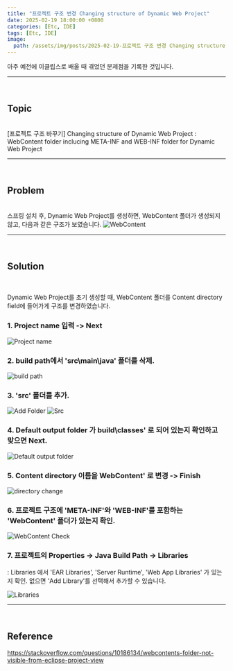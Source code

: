 ```yaml
---
title: "프로젝트 구조 변경 Changing structure of Dynamic Web Project"
date: 2025-02-19 18:00:00 +0800
categories: [Etc, IDE]
tags: [Etc, IDE]
image:
  path: /assets/img/posts/2025-02-19-프로젝트 구조 변경 Changing structure of Dynamic Web Project/WebContent.jpeg  
---
```

아주 예전에 이클립스로 배울 때 겪었던 문제점을 기록한 것입니다.
<hr>
<br>

## Topic

<br>
[프로젝트 구조 바꾸기] Changing structure of Dynamic Web Project : WebContent folder inclucing META-INF and WEB-INF folder for Dynamic Web Project
<hr>
<br>


## Problem

<br>
스프링 설치 후, Dynamic Web Project를 생성하면, WebContent 폴더가 생성되지 않고, 다음과 같은 구조가 보였습니다.

<img src="/assets/img/posts/2025-02-19-프로젝트 구조 변경 Changing structure of Dynamic Web Project/WebContent.jpeg" alt="WebContent">
<hr>
<br>


## Solution

<br>

Dynamic Web Project를 초기 생성할 때, WebContent 폴더를 Content directory field에 들어가게 구조를 변경하였습니다.

### 1. Project name 입력 -> Next

<img src="/assets/img/posts/2025-02-19-프로젝트 구조 변경 Changing structure of Dynamic Web Project/Project name.jpeg" alt="Project name">


### 2. build path에서 'src\main\java' 폴더를 삭제.

<img src="/assets/img/posts/2025-02-19-프로젝트 구조 변경 Changing structure of Dynamic Web Project/build path.jpeg" alt="build path">


### 3. 'src' 폴더를 추가.

<img src="/assets/img/posts/2025-02-19-프로젝트 구조 변경 Changing structure of Dynamic Web Project/Add Folder.jpeg" alt="Add Folder">

<img src="/assets/img/posts/2025-02-19-프로젝트 구조 변경 Changing structure of Dynamic Web Project/Src.jpeg" alt="Src">


### 4. Default output folder 가 build\classes' 로 되어 있는지 확인하고 맞으면 Next.

<img src="/assets/img/posts/2025-02-19-프로젝트 구조 변경 Changing structure of Dynamic Web Project/Default output folder.jpeg" alt="Default output folder">


### 5. Content directory 이름을 WebContent' 로 변경 -> Finish

<img src="/assets/img/posts/2025-02-19-프로젝트 구조 변경 Changing structure of Dynamic Web Project/directory change.jpeg" alt="directory change">


### 6. 프로젝트 구조에 'META-INF'와  'WEB-INF'를 포함하는  'WebContent' 폴더가 있는지 확인.

<img src="/assets/img/posts/2025-02-19-프로젝트 구조 변경 Changing structure of Dynamic Web Project/WebContent Check.jpeg" alt="WebContent Check">


### 7. 프로젝트의 Properties  -> Java Build Path -> Libraries 

: Libraries 에서 'EAR Libraries', 'Server Runtime', 'Web App Libraries' 가 있는지 확인.
없으면 'Add Library'를 선택해서 추가할 수 있습니다.

<img src="/assets/img/posts/2025-02-19-프로젝트 구조 변경 Changing structure of Dynamic Web Project/Libraries.jpeg" alt="Libraries">
<hr>
<br>


## Reference

<https://stackoverflow.com/questions/10186134/webcontents-folder-not-visible-from-eclipse-project-view>

